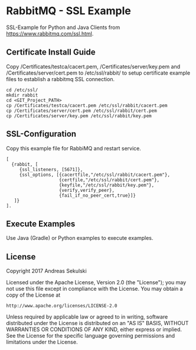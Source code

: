 # RabbitMQ - SSL Example

SSL-Example for Python and Java Clients from https://www.rabbitmq.com/ssl.html.

## Certificate Install Guide

Copy /Certificates/testca/cacert.pem, /Certificates/server/key.pem and /Certificates/server/cert.pem to /etc/ssl/rabbit/ to setup certificate example files to establish a rabbitmq SSL connection.

```
cd /etc/ssl/
mkdir rabbit
cd <GIT_Project_PATH>
cp /Certificates/testca/cacert.pem /etc/ssl/rabbit/cacert.pem
cp /Certificates/server/cert.pem /etc/ssl/rabbit/cert.pem
cp /Certificates/server/key.pem /etc/ssl/rabbit/key.pem
```

## SSL-Configuration

Copy this example file for RabbiMQ and restart service.

```
[
  {rabbit, [
     {ssl_listeners, [5671]},
     {ssl_options, [{cacertfile,"/etc/ssl/rabbit/cacert.pem"},
                    {certfile,"/etc/ssl/rabbit/cert.pem"},
                    {keyfile,"/etc/ssl/rabbit/key.pem"},
                    {verify,verify_peer},
                    {fail_if_no_peer_cert,true}]}
   ]}
].
```

## Execute Examples

Use Java (Gradle) or Python examples to execute examples.

## License

Copyright 2017 Andreas Sekulski

Licensed under the Apache License, Version 2.0 (the "License");
you may not use this file except in compliance with the License.
You may obtain a copy of the License at

    http://www.apache.org/licenses/LICENSE-2.0

Unless required by applicable law or agreed to in writing, software
distributed under the License is distributed on an "AS IS" BASIS,
WITHOUT WARRANTIES OR CONDITIONS OF ANY KIND, either express or implied.
See the License for the specific language governing permissions and
limitations under the License.
